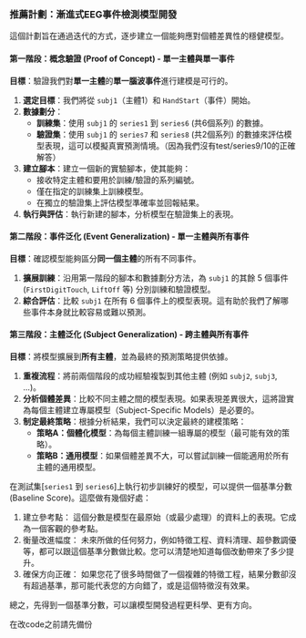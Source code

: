 ### **推薦計劃：漸進式EEG事件檢測模型開發**

這個計劃旨在通過迭代的方式，逐步建立一個能夠應對個體差異性的穩健模型。

#### **第一階段：概念驗證 (Proof of Concept) - 單一主體與單一事件**

**目標**：驗證我們對**單一主體**的**單一腦波事件**進行建模是可行的。

1.  **選定目標**：我們將從 `subj1`（主體1）和 `HandStart`（事件）開始。
2.  **數據劃分**：
    *   **訓練集**：使用 `subj1` 的 `series1` 到 `series6` (共6個系列) 的數據。
    *   **驗證集**：使用 `subj1` 的 `series7` 和 `series8` (共2個系列) 的數據來評估模型表現，這可以模擬真實預測情境。（因為我們沒有test/series9/10的正確解答）
3.  **建立腳本**：建立一個新的實驗腳本，使其能夠：
    *   接收特定主體和要用於訓練/驗證的系列編號。
    *   僅在指定的訓練集上訓練模型。
    *   在獨立的驗證集上評估模型準確率並回報結果。
4.  **執行與評估**：執行新建的腳本，分析模型在驗證集上的表現。

#### **第二階段：事件泛化 (Event Generalization) - 單一主體與所有事件**

**目標**：確認模型能夠區分**同一個主體**的所有不同事件。

1.  **擴展訓練**：沿用第一階段的腳本和數據劃分方法，為 `subj1` 的其餘 5 個事件 (`FirstDigitTouch`, `LiftOff` 等) 分別訓練和驗證模型。
2.  **綜合評估**：比較 `subj1` 在所有 6 個事件上的模型表現。這有助於我們了解哪些事件本身就比較容易或難以預測。

#### **第三階段：主體泛化 (Subject Generalization) - 跨主體與所有事件**

**目標**：將模型擴展到**所有主體**，並為最終的預測策略提供依據。

1.  **重複流程**：將前兩個階段的成功經驗複製到其他主體 (例如 `subj2`, `subj3`, ...)。
2.  **分析個體差異**：比較不同主體之間的模型表現。如果表現差異很大，這將證實為每個主體建立專屬模型（Subject-Specific Models）是必要的。
3.  **制定最終策略**：根據分析結果，我們可以決定最終的建模策略：
    *   **策略A：個體化模型**：為每個主體訓練一組專屬的模型（最可能有效的策略）。
    *   **策略B：通用模型**：如果個體差異不大，可以嘗試訓練一個能適用於所有主體的通用模型。



在測試集[`series1` 到 `series6`]上執行初步訓練好的模型，可以提供一個基準分數 (Baseline Score)。這麼做有幾個好處：

   1. 建立參考點： 這個分數是模型在最原始（或最少處理）的資料上的表現。它成為一個客觀的參考點。
   2. 衡量改進幅度： 未來所做的任何努力，例如特徵工程、資料清理、超參數調優等，都可以跟這個基準分數做比較。您可以清楚地知道每個改動帶來了多少提升。
   3. 確保方向正確： 如果您花了很多時間做了一個複雜的特徵工程，結果分數卻沒有超過基準，那可能代表您的方向錯了，或是這個特徵沒有效果。

  總之，先得到一個基準分數，可以讓模型開發過程更科學、更有方向。


在改code之前請先備份